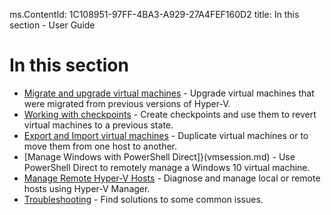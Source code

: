 ms.ContentId: 1C108951-97FF-4BA3-A929-27A4FEF160D2
title: In this section - User Guide

# In this section

- [Migrate and upgrade virtual machines](migrating_vms.md) - Upgrade virtual machines that were migrated from previous versions of Hyper-V.
- [Working with checkpoints](checkpoints.md) - Create checkpoints and use them to revert virtual machines to a previous state.
- [Export and Import virtual machines](export_import.md) - Duplicate virtual machines or to move them from one host to another.
- [Manage Windows with PowerShell Direct]}(vmsession.md) - Use PowerShell Direct to remotely manage a Windows 10 virtual machine.
- [Manage Remote Hyper-V Hosts](remote_host_management.md) - Diagnose and manage local or remote hosts using Hyper-V Manager.
- [Troubleshooting](troubleshooting.md) - Find solutions to some common issues.




